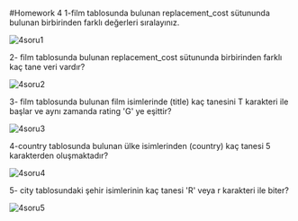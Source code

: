 #Homework 4
1-film tablosunda bulunan replacement_cost sütununda bulunan birbirinden farklı değerleri sıralayınız.

![4soru1](https://user-images.githubusercontent.com/83791722/153399060-045a8b85-e593-4b89-aa34-ffb0ba6034ad.png)

2- film tablosunda bulunan replacement_cost sütununda birbirinden farklı kaç tane veri vardır?

![4soru2](https://user-images.githubusercontent.com/83791722/153399872-9fd7b85b-bde9-4ffa-9b85-7244e578a116.png)

3- film tablosunda bulunan film isimlerinde (title) kaç tanesini T karakteri ile başlar ve aynı zamanda rating 'G' ye eşittir?

![4soru3](https://user-images.githubusercontent.com/83791722/153400643-ef13538e-3e94-40c0-bef4-c59b7a6ad9e2.png)

4-country tablosunda bulunan ülke isimlerinden (country) kaç tanesi 5 karakterden oluşmaktadır?

![4soru4](https://user-images.githubusercontent.com/83791722/153400968-e5ab2816-2122-4d25-9b76-baaa35b73105.png)

5- city tablosundaki şehir isimlerinin kaç tanesi 'R' veya r karakteri ile biter?

![4soru5](https://user-images.githubusercontent.com/83791722/153401476-83feb219-707f-4176-b571-3d1f46192773.png)
